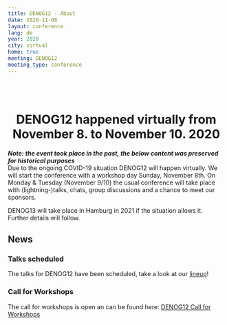 ```yaml
---
title: DENOG12 - About
date: 2020-11-08
layout: conference
lang: de
year: 2020
city: virtual
home: true
meeting: DENOG12
meeting_type: conference
---
```


<br><br>
<center>
    <h1>DENOG12 happened virtually from November 8. to November 10. 2020</h1>
</center>
<i><b>Note: the event took place in the past, the below content was preserved for historical purposes</b></i>


<br>
Due to the ongoing COVID-19 situation DENOG12 will happen virtually. We will start the conference with a workshop day Sunday, November 8th.
On Monday & Tuesday (November 9/10) the usual conference will take place with (lightning-)talks, chats, group discussions and a chance to meet our sponsors.

DENOG13 will take place in Hamburg in 2021 if the situation allows it. Further details will follow.



## News

### Talks scheduled

The talks for DENOG12 have been scheduled, take a look at our <a href="talks.html">lineup</a>!
<br>

### Call for Workshops

The call for workshops is open an can be found here:
<a href="https://pretalx.denog.de/denog12-workshops/cfp" target="new">DENOG12 Call for Workshops</a>
